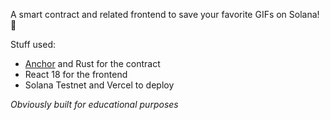 A smart contract and related frontend to save your favorite GIFs on Solana! 🎉

Stuff used:
* [Anchor](https://github.com/project-serum/anchor) and Rust for the contract
* React 18 for the frontend
* Solana Testnet and Vercel to deploy

*Obviously built for educational purposes*